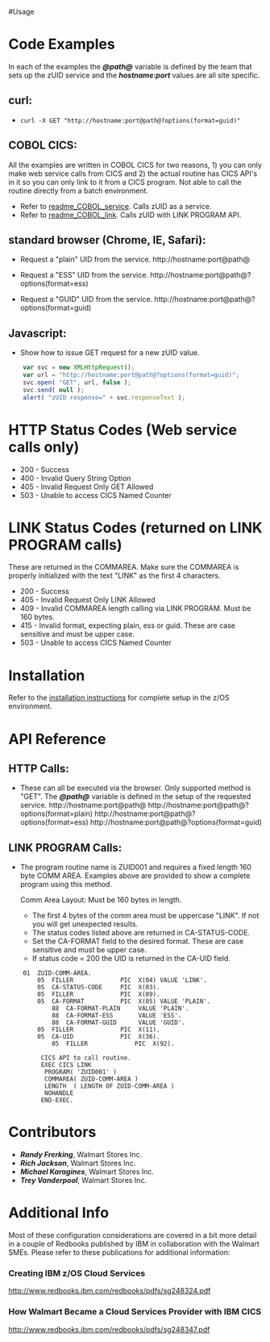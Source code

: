 #Usage
# Code Examples

In each of the examples the **_@path@_** variable is defined by the team that sets up the zUID service and the **_hostname:port_** values are all site specific.

## curl:
- ```curl -X GET "http://hostname:port@path@?options(format=guid)"```
	
## COBOL CICS:
All the examples are written in COBOL CICS for two reasons, 1) you can only make web service calls from CICS and 2) the actual routine has CICS API's in it so you can only link to it from a CICS program. Not able to call the routine directly from a batch environment.
	
- Refer to [readme_COBOL_service](./readme_COBOL_service.md). Calls zUID as a service.
- Refer to [readme_COBOL_link](./readme_COBOL_link.md). Calls zUID with LINK PROGRAM API.
	
## standard browser (Chrome, IE, Safari):
- Request a "plain" UID from the service.
	http://hostname:port@path@
	
- Request a "ESS" UID from the service.
	http://hostname:port@path@?options(format=ess)
	
- Request a "GUID" UID from the service.
	http://hostname:port@path@?options(format=guid)
	
## Javascript:
- Show how to issue GET request for a new zUID value.
```javascript
	var svc = new XMLHttpRequest();
	var url = "http://hostname:port@path@?options(format=guid)";
	svc.open( "GET", url, false );
	svc.send( null );
	alert( "zUID response=" + svc.responseText );
```

# HTTP Status Codes (Web service calls only)
- 200 - Success
- 400 - Invalid Query String Option
- 405 - Invalid Request Only GET Allowed
- 503 - Unable to access CICS Named Counter


# LINK Status Codes (returned on LINK PROGRAM calls)
These are returned in the COMMAREA. Make sure the COMMAREA is properly initialized with the text "LINK" as the first 4 characters.

- 200 - Success
- 405 - Invalid Request Only LINK Allowed
- 409 - Invalid COMMAREA length calling via LINK PROGRAM. Must be 160 bytes.
- 415 - Invalid format, expecting plain, ess or guid. These are case sensitive and must be upper case.
- 503 - Unable to access CICS Named Counter
    
    
# Installation

Refer to the [installation instructions](./Installation.md) for complete setup in the z/OS environment.


# API Reference

## HTTP Calls:
- These can all be executed via the browser. Only supported method is "GET". The **_@path@_** variable is defined in the setup of the requested service.
	http://hostname:port@path@
	http://hostname:port@path@?options(format=plain)
	http://hostname:port@path@?options(format=ess)
	http://hostname:port@path@?options(format=guid)
	
## LINK PROGRAM Calls:
- The program routine name is ZUID001 and requires a fixed length 160 byte COMM AREA. Examples above are provided to show a complete program using this method.
	
	Comm Area Layout: Must be 160 bytes in length.
	- The first 4 bytes of the comm area must be uppercase "LINK". If not you will get unexpected results.
	- The status codes listed above are returned in CA-STATUS-CODE.
	- Set the CA-FORMAT field to the desired format. These are case sensitive and must be upper case.
	- If status code = 200 the UID is returned in the CA-UID field.
```COBOL
	01  ZUID-COMM-AREA.                                  
	    05  FILLER             PIC  X(04) VALUE 'LINK'. 
	    05  CA-STATUS-CODE     PIC  X(03).              
	    05  FILLER             PIC  X(09).              
	    05  CA-FORMAT          PIC  X(05) VALUE 'PLAIN'.
	        88  CA-FORMAT-PLAIN     VALUE 'PLAIN'.      
	        88  CA-FORMAT-ESS       VALUE 'ESS'.        
	        88  CA-FORMAT-GUID      VALUE 'GUID'.       
	    05  FILLER             PIC  X(11).              
	    05  CA-UID             PIC  X(36).              
            05  FILLER             PIC  X(92).              
            
         CICS API to call routine.
         EXEC CICS LINK                             
	      PROGRAM( 'ZUID001' )                  
	      COMMAREA( ZUID-COMM-AREA )            
	      LENGTH  ( LENGTH OF ZUID-COMM-AREA )  
	      NOHANDLE                              
         END-EXEC.                                  
```


# Contributors

- **_Randy Frerking_**,	Walmart Stores Inc.
- **_Rich Jackson_**, Walmart Stores Inc.
- **_Michael Karagines_**, Walmart Stores Inc.
- **_Trey Vanderpool_**, Walmart Stores Inc.

# Additional Info

Most of these configuration considerations are covered in a bit more detail in a couple of Redbooks published by IBM in collaboration with the Walmart SMEs. Please refer to these publications for additional information:

### Creating IBM z/OS Cloud Services
http://www.redbooks.ibm.com/redbooks/pdfs/sg248324.pdf

### How Walmart Became a Cloud Services Provider with IBM CICS 
http://www.redbooks.ibm.com/redbooks/pdfs/sg248347.pdf
